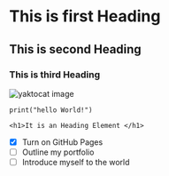 # This is first Heading 
## This is second Heading 
### This is third Heading


![yaktocat image](https://octodex.github.com/images/yaktocat.png)


```
print("hello World!")
```
```
<h1>It is an Heading Element </h1>
```
- [x] Turn on GitHub Pages
- [ ] Outline my portfolio
- [ ] Introduce myself to the world
